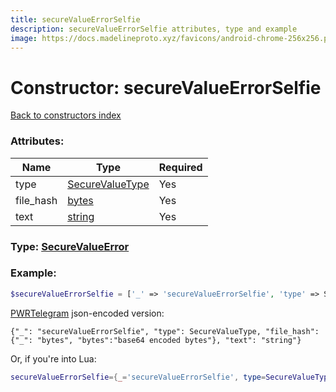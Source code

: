 ```yaml
---
title: secureValueErrorSelfie
description: secureValueErrorSelfie attributes, type and example
image: https://docs.madelineproto.xyz/favicons/android-chrome-256x256.png
---
```

# Constructor: secureValueErrorSelfie  
[Back to constructors index](index.md)



### Attributes:

| Name     |    Type       | Required |
|----------|---------------|----------|
|type|[SecureValueType](../types/SecureValueType.md) | Yes|
|file\_hash|[bytes](../types/bytes.md) | Yes|
|text|[string](../types/string.md) | Yes|



### Type: [SecureValueError](../types/SecureValueError.md)


### Example:

```php
$secureValueErrorSelfie = ['_' => 'secureValueErrorSelfie', 'type' => SecureValueType, 'file_hash' => 'bytes', 'text' => 'string'];
```  

[PWRTelegram](https://pwrtelegram.xyz) json-encoded version:

```
{"_": "secureValueErrorSelfie", "type": SecureValueType, "file_hash": {"_": "bytes", "bytes":"base64 encoded bytes"}, "text": "string"}
```


Or, if you're into Lua:

```lua
secureValueErrorSelfie={_='secureValueErrorSelfie', type=SecureValueType, file_hash='bytes', text='string'}

```


